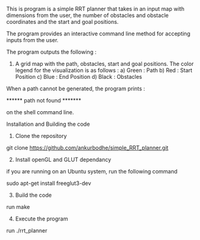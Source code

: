 This is program is a simple RRT planner that takes in an input map with dimensions from the user, the number of obstacles and obstacle coordinates and the start and goal positions.

The program provides an interactive command line method for accepting inputs from the user.

The program outputs the following :

1) A grid map with the path, obstacles, start and goal positions. The color legend for the visualization is as follows :
   a) Green : Path
   b) Red   : Start Position
   c) Blue  : End Position
   d) Black : Obstacles

When a path cannot be generated, the program prints :

****** path not found *******

on the shell command line.


Installation and Building the code 

1) Clone the repository 

git clone https://github.com/ankurbodhe/simple_RRT_planner.git

2) Install openGL and GLUT dependancy

if you are running on an Ubuntu system, run the following command

sudo apt-get install freeglut3-dev

3) Build the code

run make

4) Execute the program

run ./rrt_planner
